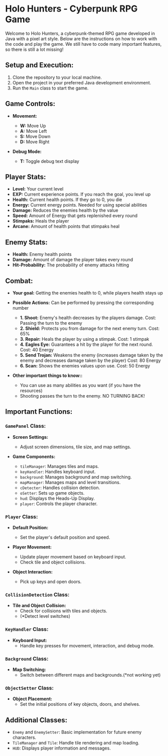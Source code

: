 # Holo Hunters - Cyberpunk RPG Game

Welcome to Holo Hunters, a cyberpunk-themed RPG game developed in Java with a pixel art style. Below are the instructions on how to work with the code and play the game.
We still have to code many important features, so there is still a lot missing!
## Setup and Execution:

1. Clone the repository to your local machine.
2. Open the project in your preferred Java development environment.
3. Run the `Main` class to start the game.

## Game Controls:

- **Movement:**
    - **W:** Move Up
    - **A:** Move Left
    - **S:** Move Down
    - **D:** Move Right

- **Debug Mode:**
    - **T:** Toggle debug text display

## Player Stats:
- **Level:** Your current level
- **EXP:** Current experience points. If you reach the goal, you level up
- **Health:** Current health points. If they go to 0, you die
- **Energy:** Current energy points. Needed for using special abilities
- **Damage:** Reduces the enemies health by the value
- **Speed:** Amount of Energy that gets replenished every round
- **Stimpaks:** Heals the player
- **Arcane:** Amount of health points that stimpaks heal

## Enemy Stats:
- **Health:** Enemy health points
- **Damage:** Amount of damage the player takes every round
- **Hit-Probability:** The probability of enemy attacks hitting

## Combat:
- **Your goal:** Getting the enemies health to 0, while players health stays up
- **Possible Actions:** Can be performed by pressing the corresponding number
  - **1. Shoot:** Enemy's health decreases by the players damage. Cost: Passing the turn to the enemy
  - **2. Shield:** Protects you from damage for the next enemy turn. Cost: 65%
  - **3. Repair:** Heals the player by using a stimpak. Cost: 1 stimpak
  - **4. Eagles Eye:** Guarantees a hit by the player for the next round. Cost: 40 Energy
  - **5. Send Trojan:** Weakens the enemy (increases damage taken by the enemy and decreases damage taken by the player) Cost: 80 Energy
  - **6. Scan:** Shows the enemies values upon use. Cost: 50 Energy

- **Other important things to know::**
  - You can use as many abilities as you want (if you have the resources)
  - Shooting passes the turn to the enemy. NO TURNING BACK!


## Important Functions:

### `GamePanel` Class:

- **Screen Settings:**
    - Adjust screen dimensions, tile size, and map settings.

- **Game Components:**
    - `tileManager`: Manages tiles and maps.
    - `keyHandler`: Handles keyboard input.
    - `background`: Manages background and map switching.
    - `mapManager`: Manages maps and level transitions.
    - `cDetecter`: Handles collision detection.
    - `oSetter`: Sets up game objects.
    - `hud`: Displays the Heads-Up Display.
    - `player`: Controls the player character.

### `Player` Class:

- **Default Position:**
    - Set the player's default position and speed.

- **Player Movement:**
    - Update player movement based on keyboard input.
    - Check tile and object collisions.

- **Object Interaction:**
    - Pick up keys and open doors.

### `CollisionDetection` Class:

- **Tile and Object Collision:**
    - Check for collisions with tiles and objects.
    - (*Detect level switches)

### `KeyHandler` Class:

- **Keyboard Input:**
    - Handle key presses for movement, interaction, and debug mode.

### `Background` Class:

- **Map Switching:**
    - Switch between different maps and backgrounds.(*not working yet)

### `ObjectSetter` Class:

- **Object Placement:**
    - Set the initial positions of key objects, doors, and shelves.

## Additional Classes:

- `Enemy` and `EnemySetter`: Basic implementation for future enemy characters.
- `TileManager` and `Tile`: Handle tile rendering and map loading.
- `HUD`: Displays player information and messages.


